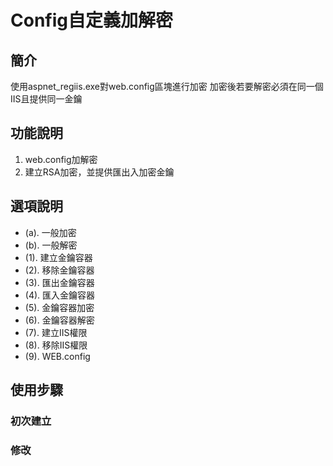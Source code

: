 # Config自定義加解密

## 簡介

使用aspnet_regiis.exe對web.config區塊進行加密
加密後若要解密必須在同一個IIS且提供同一金鑰

## 功能說明

1. web.config加解密
2. 建立RSA加密，並提供匯出入加密金鑰

## 選項說明

* (a). 一般加密
* (b). 一般解密
* (1). 建立金鑰容器
* (2). 移除金鑰容器
* (3). 匯出金鑰容器
* (4). 匯入金鑰容器
* (5). 金鑰容器加密
* (6). 金鑰容器解密
* (7). 建立IIS權限
* (8). 移除IIS權限
* (9). WEB.config

## 使用步驟

### 初次建立



### 修改


